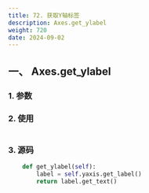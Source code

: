 ```yaml
---
title: 72. 获取Y轴标签
description: Axes.get_ylabel
weight: 720
date: 2024-09-02
---
```

<style>
th, td {
  border: 1px solid rgb(190, 190, 190);
}
</style>


## 一、 Axes.get_ylabel


### 1. 参数




### 2. 使用



```python


```


### 3. 源码
```python
    def get_ylabel(self):
        label = self.yaxis.get_label()
        return label.get_text()
```




